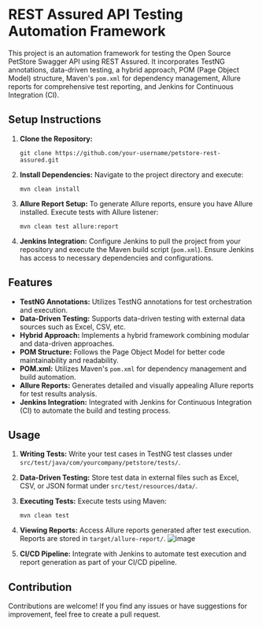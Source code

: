 # REST Assured API Testing Automation Framework

This project is an automation framework for testing the Open Source PetStore Swagger API using REST Assured. It incorporates TestNG annotations, data-driven testing, a hybrid approach, POM (Page Object Model) structure, Maven's `pom.xml` for dependency management, Allure reports for comprehensive test reporting, and Jenkins for Continuous Integration (CI).

## Setup Instructions

1. **Clone the Repository:**
   ```
   git clone https://github.com/your-username/petstore-rest-assured.git
   ```

2. **Install Dependencies:**
   Navigate to the project directory and execute:
   ```
   mvn clean install
   ```

3. **Allure Report Setup:**
   To generate Allure reports, ensure you have Allure installed. Execute tests with Allure listener:
   ```
   mvn clean test allure:report
   ```

4. **Jenkins Integration:**
   Configure Jenkins to pull the project from your repository and execute the Maven build script (`pom.xml`). Ensure Jenkins has access to necessary dependencies and configurations.



## Features

- **TestNG Annotations:** Utilizes TestNG annotations for test orchestration and execution.
- **Data-Driven Testing:** Supports data-driven testing with external data sources such as Excel, CSV, etc.
- **Hybrid Approach:** Implements a hybrid framework combining modular and data-driven approaches.
- **POM Structure:** Follows the Page Object Model for better code maintainability and readability.
- **POM.xml:** Utilizes Maven's `pom.xml` for dependency management and build automation.
- **Allure Reports:** Generates detailed and visually appealing Allure reports for test results analysis.
- **Jenkins Integration:** Integrated with Jenkins for Continuous Integration (CI) to automate the build and testing process.

## Usage

1. **Writing Tests:**
   Write your test cases in TestNG test classes under `src/test/java/com/yourcompany/petstore/tests/`.

2. **Data-Driven Testing:**
   Store test data in external files such as Excel, CSV, or JSON format under `src/test/resources/data/`.

3. **Executing Tests:**
   Execute tests using Maven:
   ```
   mvn clean test
   ```

4. **Viewing Reports:**
   Access Allure reports generated after test execution. Reports are stored in `target/allure-report/`.
   ![image](https://github.com/0MuhammadAbdullah0/PetStoreApiAutomation/assets/96330180/c0b01bad-6100-4a80-9463-db2d4f9e86d9)


6. **CI/CD Pipeline:**
   Integrate with Jenkins to automate test execution and report generation as part of your CI/CD pipeline.

## Contribution

Contributions are welcome! If you find any issues or have suggestions for improvement, feel free to create a pull request.
